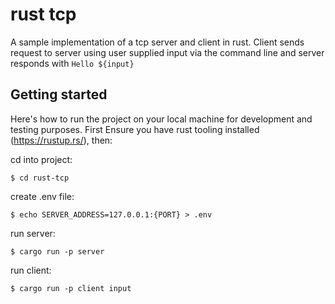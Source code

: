# rust tcp

A sample implementation of a tcp server and client in rust. Client sends request to server using user supplied input via the command line and server responds with `Hello ${input}`

## Getting started

Here's how to run the project on your local machine for development and testing purposes. First Ensure you have rust tooling installed (https://rustup.rs/), then:

cd into project:

```shell
$ cd rust-tcp
```

create .env file:

```shell
$ echo SERVER_ADDRESS=127.0.0.1:{PORT} > .env
```

run server:

```shell
$ cargo run -p server
```

run client:

```shell
$ cargo run -p client input
```
